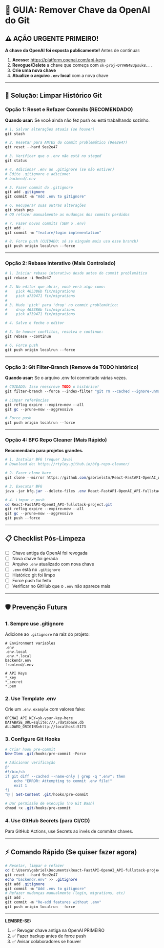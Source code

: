 # 🚨 GUIA: Remover Chave da OpenAI do Git

## ⚠️ AÇÃO URGENTE PRIMEIRO!

**A chave da OpenAI foi exposta publicamente!** Antes de continuar:

1. **Acesse:** https://platform.openai.com/api-keys
2. **Revogue/Delete** a chave que começa com `sk-proj-QYVHN4B3psuk8...`
3. **Crie uma nova chave**
4. **Atualize o arquivo `.env` local** com a nova chave

---

## 🔧 Solução: Limpar Histórico Git

### Opção 1: Reset e Refazer Commits (RECOMENDADO)

**Quando usar:** Se você ainda não fez push ou está trabalhando sozinho.

```powershell
# 1. Salvar alterações atuais (se houver)
git stash

# 2. Resetar para ANTES do commit problemático (9ee2e47)
git reset --hard 9ee2e47

# 3. Verificar que o .env não está no staged
git status

# 4. Adicionar .env ao .gitignore (se não estiver)
# Edite .gitignore e adicione:
# backend/.env

# 5. Fazer commit do .gitignore
git add .gitignore
git commit -m "Add .env to gitignore"

# 6. Recuperar suas outras alterações
git stash pop
# OU refazer manualmente as mudanças dos commits perdidos

# 7. Fazer novos commits (SEM o .env)
git add .
git commit -m "feature/login implementation"

# 8. Force push (CUIDADO: só se ninguém mais usa esse branch)
git push origin localrun --force
```

---

### Opção 2: Rebase Interativo (Mais Controlado)

```powershell
# 1. Iniciar rebase interativo desde antes do commit problemático
git rebase -i 9ee2e47

# 2. No editor que abrir, você verá algo como:
#    pick 465386b fix/migrations
#    pick a739471 fix/migrations
#
# 3. Mude 'pick' para 'drop' no commit problemático:
#    drop 465386b fix/migrations
#    pick a739471 fix/migrations

# 4. Salve e feche o editor

# 5. Se houver conflitos, resolva e continue:
git rebase --continue

# 6. Force push
git push origin localrun --force
```

---

### Opção 3: Git Filter-Branch (Remove de TODO histórico)

**Quando usar:** Se o arquivo .env foi commitado várias vezes.

```powershell
# CUIDADO: Isso reescreve TODO o histórico!
git filter-branch --force --index-filter "git rm --cached --ignore-unmatch backend/.env" --prune-empty --tag-name-filter cat -- --all

# Limpar referências
git reflog expire --expire=now --all
git gc --prune=now --aggressive

# Force push
git push origin localrun --force
```

---

### Opção 4: BFG Repo Cleaner (Mais Rápido)

**Recomendado para projetos grandes.**

```powershell
# 1. Instalar BFG (requer Java)
# Download de: https://rtyley.github.io/bfg-repo-cleaner/

# 2. Fazer clone bare
git clone --mirror https://github.com/gabrielstm/React-FastAPI-OpenAI_API-fullstack-project.git

# 3. Executar BFG
java -jar bfg.jar --delete-files .env React-FastAPI-OpenAI_API-fullstack-project.git

# 4. Limpar e push
cd React-FastAPI-OpenAI_API-fullstack-project.git
git reflog expire --expire=now --all
git gc --prune=now --aggressive
git push --force
```

---

## 📋 Checklist Pós-Limpeza

- [ ] Chave antiga da OpenAI foi revogada
- [ ] Nova chave foi gerada
- [ ] Arquivo `.env` atualizado com nova chave
- [ ] `.env` está no `.gitignore`
- [ ] Histórico git foi limpo
- [ ] Force push foi feito
- [ ] Verificar no GitHub que o `.env` não aparece mais

---

## 🛡️ Prevenção Futura

### 1. Sempre use .gitignore

Adicione ao `.gitignore` na raiz do projeto:
```
# Environment variables
.env
.env.local
.env.*.local
backend/.env
frontend/.env

# API Keys
*_key
*_secret
*.pem
```

### 2. Use Template .env

Crie um `.env.example` com valores fake:
```
OPENAI_API_KEY=sk-your-key-here
DATABASE_URL=sqlite:///./database.db
ALLOWED_ORIGINS=http://localhost:5173
```

### 3. Configure Git Hooks

```powershell
# Criar hook pre-commit
New-Item .git/hooks/pre-commit -Force

# Adicionar verificação
@"
#!/bin/sh
if git diff --cached --name-only | grep -q ".env"; then
    echo "ERROR: Attempting to commit .env file!"
    exit 1
fi
"@ | Set-Content .git/hooks/pre-commit

# Dar permissão de execução (no Git Bash)
chmod +x .git/hooks/pre-commit
```

### 4. Use GitHub Secrets (para CI/CD)

Para GitHub Actions, use Secrets ao invés de commitar chaves.

---

## ⚡ Comando Rápido (Se quiser fazer agora)

```powershell
# Resetar, limpar e refazer
cd C:\Users\gabriel\Documents\React-FastAPI-OpenAI_API-fullstack-project
git reset --hard 9ee2e47
echo "backend/.env" >> .gitignore
git add .gitignore
git commit -m "Add .env to gitignore"
# Refazer mudanças manualmente (login, migrations, etc)
git add .
git commit -m "Re-add features without .env"
git push origin localrun --force
```

---

**LEMBRE-SE:** 
1. ✅ Revogar chave antiga na OpenAI PRIMEIRO
2. ✅ Fazer backup antes de force push
3. ✅ Avisar colaboradores se houver
